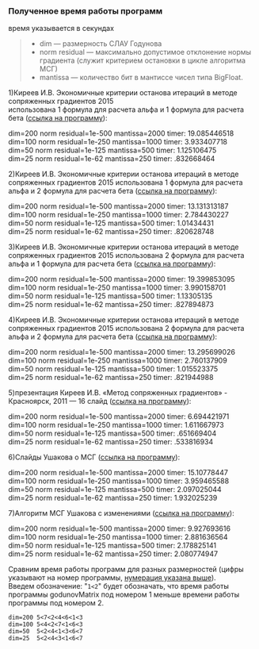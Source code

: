 ### Полученное время работы программ  
время указывается в секундах  
<a name="нумерация1"></a>  

>* dim — размерность СЛАУ Годунова  
>* norm residual — максимально допустимое отклонение нормы градиента (служит критерием остановки в цикле алгоритма МСГ)
>* mantissa — количество бит в мантиссе чисел типа BigFloat.

1)Киреев И.В. Экономичные критерии останова итераций в методе сопряженных градиентов 2015  
использована 1 формула для расчета альфа и 1 формула для расчета бета ([ссылка на программу](https://github.com/ATeteryatnikov/Method-Conjugate-Gradients/tree/master/%D0%A0%D0%B5%D0%B0%D0%BB%D0%B8%D0%B7%D0%B0%D1%86%D0%B8%D1%8F%20%D1%80%D0%B0%D0%B7%D0%BB%D0%B8%D1%87%D0%BD%D1%8B%D1%85%20%D0%B2%D0%B0%D1%80%D0%B8%D0%B0%D0%BD%D1%82%D0%BE%D0%B2%20%D0%9C%D0%A1%D0%93/Kireev)):

dim=200 norm residual=1e-500 mantissa=2000 timer: 19.085446518  
dim=100 norm residual=1e-250 mantissa=1000 timer: 3.933407718  
dim=50 norm residual=1e-125 mantissa=500 timer: 1.125106475  
dim=25 norm residual=1e-62 mantissa=250 timer: .832668464  

2)Киреев И.В. Экономичные критерии останова итераций в методе сопряженных градиентов 2015
использована 1 формула для расчета альфа и 2 формула для расчета бета ([ссылка на программу](https://github.com/ATeteryatnikov/Method-Conjugate-Gradients/tree/master/%D0%A0%D0%B5%D0%B0%D0%BB%D0%B8%D0%B7%D0%B0%D1%86%D0%B8%D1%8F%20%D1%80%D0%B0%D0%B7%D0%BB%D0%B8%D1%87%D0%BD%D1%8B%D1%85%20%D0%B2%D0%B0%D1%80%D0%B8%D0%B0%D0%BD%D1%82%D0%BE%D0%B2%20%D0%9C%D0%A1%D0%93/Kireev1)):

dim=200 norm residual=1e-500 mantissa=2000 timer: 13.131313187  
dim=100 norm residual=1e-250 mantissa=1000 timer: 2.784430227  
dim=50 norm residual=1e-125 mantissa=500 timer: 1.01434431  
dim=25 norm residual=1e-62 mantissa=250 timer: .820628748  

3)Киреев И.В. Экономичные критерии останова итераций в методе сопряженных градиентов 2015
использована 2 формула для расчета альфа и 1 формула для расчета бета ([ссылка на программу](https://github.com/ATeteryatnikov/Method-Conjugate-Gradients/tree/master/%D0%A0%D0%B5%D0%B0%D0%BB%D0%B8%D0%B7%D0%B0%D1%86%D0%B8%D1%8F%20%D1%80%D0%B0%D0%B7%D0%BB%D0%B8%D1%87%D0%BD%D1%8B%D1%85%20%D0%B2%D0%B0%D1%80%D0%B8%D0%B0%D0%BD%D1%82%D0%BE%D0%B2%20%D0%9C%D0%A1%D0%93/Kireev2)):

dim=200 norm residual=1e-500 mantissa=2000 timer: 19.399853095  
dim=100 norm residual=1e-250 mantissa=1000 timer: 3.990158701  
dim=50 norm residual=1e-125 mantissa=500 timer: 1.13305135  
dim=25 norm residual=1e-62 mantissa=250 timer: .827894873  

4)Киреев И.В. Экономичные критерии останова итераций в методе сопряженных градиентов 2015
использована 2 формула для расчета альфа и 2 формула для расчета бета ([ссылка на программу](https://github.com/ATeteryatnikov/Method-Conjugate-Gradients/tree/master/%D0%A0%D0%B5%D0%B0%D0%BB%D0%B8%D0%B7%D0%B0%D1%86%D0%B8%D1%8F%20%D1%80%D0%B0%D0%B7%D0%BB%D0%B8%D1%87%D0%BD%D1%8B%D1%85%20%D0%B2%D0%B0%D1%80%D0%B8%D0%B0%D0%BD%D1%82%D0%BE%D0%B2%20%D0%9C%D0%A1%D0%93/Kireev3)):

dim=200 norm residual=1e-500 mantissa=2000 timer: 13.295699026  
dim=100 norm residual=1e-250 mantissa=1000 timer: 2.760137909  
dim=50 norm residual=1e-125 mantissa=500 timer: 1.015523375  
dim=25 norm residual=1e-62 mantissa=250 timer: .821944988  

5)презентация Киреев И.В. «Метод сопряженных градиентов» - Красноярск, 2011 — 16 слайд ([ссылка на программу](https://github.com/ATeteryatnikov/Method-Conjugate-Gradients/tree/master/%D0%A0%D0%B5%D0%B0%D0%BB%D0%B8%D0%B7%D0%B0%D1%86%D0%B8%D1%8F%20%D1%80%D0%B0%D0%B7%D0%BB%D0%B8%D1%87%D0%BD%D1%8B%D1%85%20%D0%B2%D0%B0%D1%80%D0%B8%D0%B0%D0%BD%D1%82%D0%BE%D0%B2%20%D0%9C%D0%A1%D0%93/Kireev%2016%20slide)):

dim=200 norm residual=1e-500 mantissa=2000 timer: 6.694421971  
dim=100 norm residual=1e-250 mantissa=1000 timer: 1.611667973  
dim=50 norm residual=1e-125 mantissa=500 timer: .651669404  
dim=25 norm residual=1e-62 mantissa=250 timer: .533816934  

6)Слайды Ушакова о МСГ ([ссылка на программу](https://github.com/ATeteryatnikov/Method-Conjugate-Gradients/tree/master/%D0%A0%D0%B5%D0%B0%D0%BB%D0%B8%D0%B7%D0%B0%D1%86%D0%B8%D1%8F%20%D1%80%D0%B0%D0%B7%D0%BB%D0%B8%D1%87%D0%BD%D1%8B%D1%85%20%D0%B2%D0%B0%D1%80%D0%B8%D0%B0%D0%BD%D1%82%D0%BE%D0%B2%20%D0%9C%D0%A1%D0%93/Ushakov)):

dim=200 norm residual=1e-500 mantissa=2000 timer: 15.10778447  
dim=100 norm residual=1e-250 mantissa=1000 timer: 3.959465588  
dim=50 norm residual=1e-125 mantissa=500 timer: 2.097025044  
dim=25 norm residual=1e-62 mantissa=250 timer: 1.932025239  

7)Алгоритм МСГ Ушакова с изменениями ([ссылка на программу](https://github.com/ATeteryatnikov/Method-Conjugate-Gradients/tree/master/%D0%A0%D0%B5%D0%B0%D0%BB%D0%B8%D0%B7%D0%B0%D1%86%D0%B8%D1%8F%20%D1%80%D0%B0%D0%B7%D0%BB%D0%B8%D1%87%D0%BD%D1%8B%D1%85%20%D0%B2%D0%B0%D1%80%D0%B8%D0%B0%D0%BD%D1%82%D0%BE%D0%B2%20%D0%9C%D0%A1%D0%93/Ushakov%20variant%20E)):  

dim=200 norm residual=1e-500 mantissa=2000 timer: 9.927693616  
dim=100 norm residual=1e-250 mantissa=1000 timer: 2.881636564  
dim=50 norm residual=1e-125 mantissa=500 timer: 2.178825141  
dim=25 norm residual=1e-62 mantissa=250 timer: 2.080774947  

Сравним время работы программ для разных размерностей (цифры указывают на номер программы, [нумерация указана выше](#нумерация1)).   
Введем обозначение: "`1<2`" будет обозначать, что время работы программы godunovMatrix под номером 1 меньше времени работы программы под номером 2.
```
dim=200 5<7<2<4<6<1<3  
dim=100 5<4<2<7<1<6<3  
dim=50  5<2<4<1<3<6<7  
dim=25  5<2<4<3<1<6<7  
```
